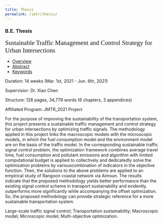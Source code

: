 ```yaml
---
title: Thesis
permalink: /jmtr/thesis/
---
```


<style>
.intro{
font-family:times;
font-size:21px;
}
</style>

### B.E. Thesis
<div class="intro">
Sustainable Traffic Management and Control Strategy for Urban Intersections
</div>

<ul class="nav nav-tabs">
  <li class="active"><a href="#home" data-toggle="tab">Overview</a></li>
  <li><a href="#profile" data-toggle="tab">Abstract</a></li>
  <li><a href="#keyword" data-toggle="tab">Keywords</a></li>
</ul>
<div id="myTabContent" class="tab-content">
  <div class="tab-pane fade active in" id="home">
    <p>Duration: 14 weeks (Mar. 1st, 2021 - Jun. 6th, 2021)</p>
    <p>Supervisior: Dr. Xiao Chen</p>
    <p>Structure: 128 pages, 34,779 words (6 chapters, 3 appendices)</p>
    <p>Affiliated Program: JMTR_2021 Project</p>
    <a name="JMTR_2021"/>
  </div>
  <div class="tab-pane fade" id="profile">
    <p>For the purpose of improving the sustainability of the transportation system, this project presents a sustainable traffic management and control strategy for urban intersections by optimizing traffic signals. The methodology applied in this project links the macroscopic models with the microscopic models, in which the fuel consumption model and the environment model are on the basis of the traffic model. In the corresponding sustainable traffic signal control problem, the optimization framework combines average travel time, fuel consumption and pollutant emissions and algorithm with limited computational budget is applied to collectively and dedicatedly solve the optimization problems by variouscombination of indicators in the objective function. Then, the solutions to the above problems are applied to an empirical study of Rangoon coastal network via Aimsun. The results indicate that the proposed methodology yields better performance than the existing signal control scheme in transport sustainability and evidently, outperforms more significantly while accompanying the offset optimization. So, the proposed methodology can provide strategic reference for a more sustainable transportation system.</p>
  </div>
  <div class="tab-pane fade" id="keyword">
    <p>Large-scale traffic signal control; Transportation sustainability; Macroscopic model; Microscopic model; Multi-objective optimization.</p>
  </div>
</div>

